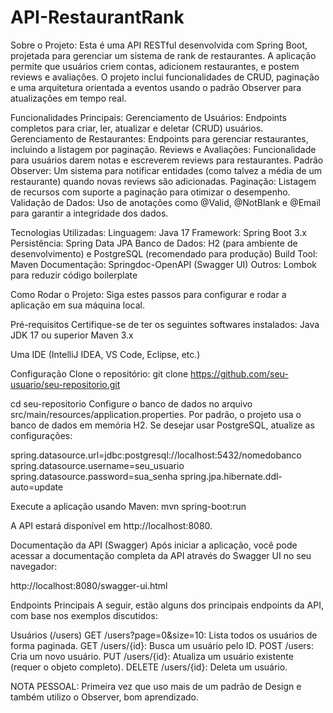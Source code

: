 # API-RestaurantRank
Sobre o Projeto:
Esta é uma API RESTful desenvolvida com Spring Boot, projetada para gerenciar um sistema de rank de restaurantes. A aplicação permite que usuários criem contas, adicionem restaurantes, e postem reviews e avaliações. O projeto inclui funcionalidades de CRUD, paginação e uma arquitetura orientada a eventos usando o padrão Observer para atualizações em tempo real.

Funcionalidades Principais:
Gerenciamento de Usuários: Endpoints completos para criar, ler, atualizar e deletar (CRUD) usuários.
Gerenciamento de Restaurantes: Endpoints para gerenciar restaurantes, incluindo a listagem por paginação.
Reviews e Avaliações: Funcionalidade para usuários darem notas e escreverem reviews para restaurantes.
Padrão Observer: Um sistema para notificar entidades (como talvez a média de um restaurante) quando novas reviews são adicionadas.
Paginação: Listagem de recursos com suporte a paginação para otimizar o desempenho.
Validação de Dados: Uso de anotações como @Valid, @NotBlank e @Email para garantir a integridade dos dados.

Tecnologias Utilizadas:
Linguagem: Java 17
Framework: Spring Boot 3.x
Persistência: Spring Data JPA
Banco de Dados: H2 (para ambiente de desenvolvimento) e PostgreSQL (recomendado para produção)
Build Tool: Maven
Documentação: Springdoc-OpenAPI (Swagger UI)
Outros: Lombok para reduzir código boilerplate

Como Rodar o Projeto:
Siga estes passos para configurar e rodar a aplicação em sua máquina local.

Pré-requisitos
Certifique-se de ter os seguintes softwares instalados:
Java JDK 17 ou superior
Maven 3.x

Uma IDE (IntelliJ IDEA, VS Code, Eclipse, etc.)

Configuração
Clone o repositório:
git clone https://github.com/seu-usuario/seu-repositorio.git

cd seu-repositorio
Configure o banco de dados no arquivo src/main/resources/application.properties. Por padrão, o projeto usa o banco de dados em memória H2. Se desejar usar PostgreSQL, atualize as configurações:

spring.datasource.url=jdbc:postgresql://localhost:5432/nomedobanco
spring.datasource.username=seu_usuario
spring.datasource.password=sua_senha
spring.jpa.hibernate.ddl-auto=update

Execute a aplicação usando Maven:
mvn spring-boot:run

A API estará disponível em http://localhost:8080.

Documentação da API (Swagger)
Após iniciar a aplicação, você pode acessar a documentação completa da API através do Swagger UI no seu navegador:

http://localhost:8080/swagger-ui.html

Endpoints Principais
A seguir, estão alguns dos principais endpoints da API, com base nos exemplos discutidos:

Usuários (/users)
GET /users?page=0&size=10: Lista todos os usuários de forma paginada.
GET /users/{id}: Busca um usuário pelo ID.
POST /users: Cria um novo usuário.
PUT /users/{id}: Atualiza um usuário existente (requer o objeto completo).
DELETE /users/{id}: Deleta um usuário.


NOTA PESSOAL:
Primeira vez que uso mais de um padrão de Design e também utilizo o Observer, bom aprendizado.
